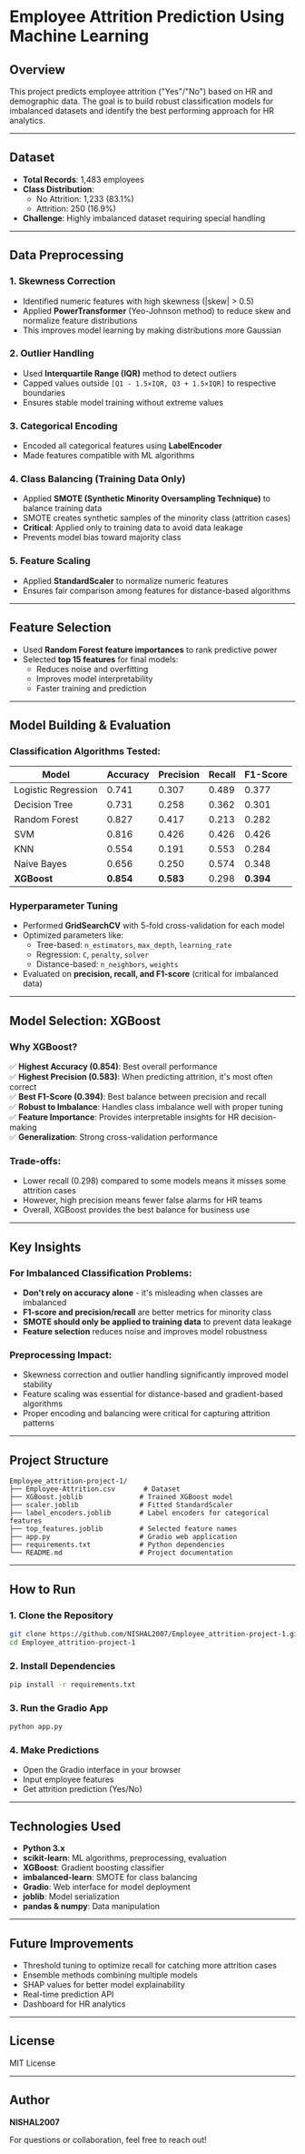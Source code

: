 # Employee Attrition Prediction Using Machine Learning

## Overview

This project predicts employee attrition ("Yes"/"No") based on HR and demographic data. The goal is to build robust classification models for imbalanced datasets and identify the best performing approach for HR analytics.

---

## Dataset

- **Total Records**: 1,483 employees
- **Class Distribution**: 
  - No Attrition: 1,233 (83.1%)
  - Attrition: 250 (16.9%)
- **Challenge**: Highly imbalanced dataset requiring special handling

---

## Data Preprocessing

### 1. Skewness Correction
- Identified numeric features with high skewness (|skew| > 0.5)
- Applied **PowerTransformer** (Yeo-Johnson method) to reduce skew and normalize feature distributions
- This improves model learning by making distributions more Gaussian

### 2. Outlier Handling
- Used **Interquartile Range (IQR)** method to detect outliers
- Capped values outside `[Q1 - 1.5×IQR, Q3 + 1.5×IQR]` to respective boundaries
- Ensures stable model training without extreme values

### 3. Categorical Encoding
- Encoded all categorical features using **LabelEncoder**
- Made features compatible with ML algorithms

### 4. Class Balancing (Training Data Only)
- Applied **SMOTE (Synthetic Minority Oversampling Technique)** to balance training data
- SMOTE creates synthetic samples of the minority class (attrition cases)
- **Critical**: Applied only to training data to avoid data leakage
- Prevents model bias toward majority class

### 5. Feature Scaling
- Applied **StandardScaler** to normalize numeric features
- Ensures fair comparison among features for distance-based algorithms

---

## Feature Selection

- Used **Random Forest feature importances** to rank predictive power
- Selected **top 15 features** for final models:
  - Reduces noise and overfitting
  - Improves model interpretability
  - Faster training and prediction

---

## Model Building & Evaluation

### Classification Algorithms Tested:

| Model | Accuracy | Precision | Recall | F1-Score |
|-------|----------|-----------|--------|----------|
| Logistic Regression | 0.741 | 0.307 | 0.489 | 0.377 |
| Decision Tree | 0.731 | 0.258 | 0.362 | 0.301 |
| Random Forest | 0.827 | 0.417 | 0.213 | 0.282 |
| SVM | 0.816 | 0.426 | 0.426 | 0.426 |
| KNN | 0.554 | 0.191 | 0.553 | 0.284 |
| Naive Bayes | 0.656 | 0.250 | 0.574 | 0.348 |
| **XGBoost** | **0.854** | **0.583** | 0.298 | **0.394** |

### Hyperparameter Tuning
- Performed **GridSearchCV** with 5-fold cross-validation for each model
- Optimized parameters like:
  - Tree-based: `n_estimators`, `max_depth`, `learning_rate`
  - Regression: `C`, `penalty`, `solver`
  - Distance-based: `n_neighbors`, `weights`
- Evaluated on **precision, recall, and F1-score** (critical for imbalanced data)

---

## Model Selection: XGBoost

### Why XGBoost?

✅ **Highest Accuracy (0.854)**: Best overall performance  
✅ **Highest Precision (0.583)**: When predicting attrition, it's most often correct  
✅ **Best F1-Score (0.394)**: Best balance between precision and recall  
✅ **Robust to Imbalance**: Handles class imbalance well with proper tuning  
✅ **Feature Importance**: Provides interpretable insights for HR decision-making  
✅ **Generalization**: Strong cross-validation performance

### Trade-offs:
- Lower recall (0.298) compared to some models means it misses some attrition cases
- However, high precision means fewer false alarms for HR teams
- Overall, XGBoost provides the best balance for business use

---

## Key Insights

### For Imbalanced Classification Problems:
- **Don't rely on accuracy alone** - it's misleading when classes are imbalanced
- **F1-score and precision/recall** are better metrics for minority class
- **SMOTE should only be applied to training data** to prevent data leakage
- **Feature selection** reduces noise and improves model robustness

### Preprocessing Impact:
- Skewness correction and outlier handling significantly improved model stability
- Feature scaling was essential for distance-based and gradient-based algorithms
- Proper encoding and balancing were critical for capturing attrition patterns

---

## Project Structure

```
Employee_attrition-project-1/
├── Employee-Attrition.csv       # Dataset
├── XGBoost.joblib              # Trained XGBoost model
├── scaler.joblib               # Fitted StandardScaler
├── label_encoders.joblib       # Label encoders for categorical features
├── top_features.joblib         # Selected feature names
├── app.py                      # Gradio web application
├── requirements.txt            # Python dependencies
└── README.md                   # Project documentation
```

---

## How to Run

### 1. Clone the Repository
```bash
git clone https://github.com/NISHAL2007/Employee_attrition-project-1.git
cd Employee_attrition-project-1
```

### 2. Install Dependencies
```bash
pip install -r requirements.txt
```

### 3. Run the Gradio App
```bash
python app.py
```

### 4. Make Predictions
- Open the Gradio interface in your browser
- Input employee features
- Get attrition prediction (Yes/No)

---

## Technologies Used

- **Python 3.x**
- **scikit-learn**: ML algorithms, preprocessing, evaluation
- **XGBoost**: Gradient boosting classifier
- **imbalanced-learn**: SMOTE for class balancing
- **Gradio**: Web interface for model deployment
- **joblib**: Model serialization
- **pandas & numpy**: Data manipulation

---

## Future Improvements

- Threshold tuning to optimize recall for catching more attrition cases
- Ensemble methods combining multiple models
- SHAP values for better model explainability
- Real-time prediction API
- Dashboard for HR analytics

---

## License

MIT License

---

## Author

**NISHAL2007**

For questions or collaboration, feel free to reach out!
